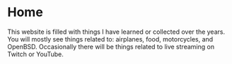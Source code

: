 # Home

This website is filled with things I have learned or collected over the years.
You will mostly see things related to: airplanes, food, motorcycles, and
OpenBSD. Occasionally there will be things related to live streaming on Twitch
or YouTube.
